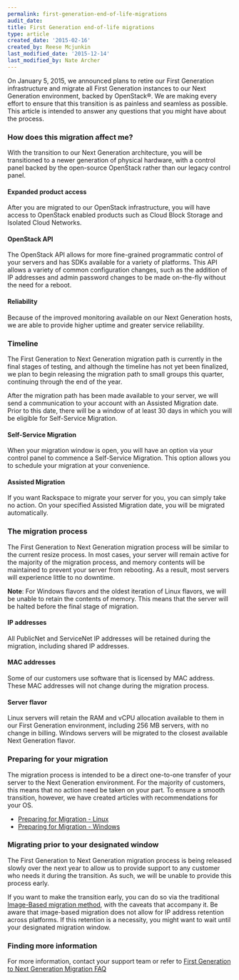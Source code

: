 ```yaml
---
permalink: first-generation-end-of-life-migrations
audit_date:
title: First Generation end-of-life migrations
type: article
created_date: '2015-02-16'
created_by: Reese Mcjunkin
last_modified_date: '2015-12-14'
last_modified_by: Nate Archer
---
```


On January 5, 2015, we announced plans to retire our First Generation
infrastructure and migrate all First Generation instances to our Next
Generation environment, backed by OpenStack&reg;. We are making every
effort to ensure that this transition is as painless and seamless as
possible. This article is intended to answer any questions that you
might have about the process.

### How does this migration affect me?

With the transition to our Next Generation architecture, you will be
transitioned to a newer generation of physical hardware, with a control
panel backed by the open-source OpenStack rather than our legacy control
panel.

#### Expanded product access

After you are migrated to our OpenStack infrastructure, you will have
access to OpenStack enabled products such as Cloud Block Storage and
Isolated Cloud Networks.

#### OpenStack API

The OpenStack API allows for more fine-grained programmatic control of
your servers and has SDKs available for a variety of platforms. This API
allows a variety of common configuration changes, such as the addition
of IP addresses and admin password changes to be made on-the-fly without
the need for a reboot.

#### Reliability

Because of the improved monitoring available on our Next Generation
hosts, we are able to provide higher uptime and greater service
reliability.

### Timeline

The First Generation to Next Generation migration path is currently in
the final stages of testing, and although the timeline has not yet been
finalized, we plan to begin releasing the migration path to small groups
this quarter, continuing through the end of the year.

After the migration path has been made available to your server, we will
send a communication to your account with an Assisted Migration date.
Prior to this date, there will be a window of at least 30 days in which
you will be eligible for Self-Service Migration.

#### Self-Service Migration

When your migration window is open, you will have an option via your
control panel to commence a Self-Service Migration. This option allows
you to schedule your migration at your convenience.

#### Assisted Migration

If you want Rackspace to migrate your server for you, you can simply
take no action. On your specified Assisted Migration date, you will be
migrated automatically.

### The migration process

The First Generation to Next Generation migration process will be
similar to the current resize process. In most cases, your server will
remain active for the majority of the migration process, and memory
contents will be maintained to prevent your server from rebooting. As a
result, most servers will experience little to no downtime.

**Note**: For Windows flavors and the oldest iteration of Linux flavors,
we will be unable to retain the contents of memory. This means that the
server will be halted before the final stage of migration.

#### IP addresses

All PublicNet and ServiceNet IP addresses will be retained during the
migration, including shared IP addresses.

#### MAC addresses

Some of our customers use software that is licensed by MAC address.
These MAC addresses will not change during the migration process.

#### Server flavor

Linux servers will retain the RAM and vCPU allocation available to them
in our First Generation environment, including 256 MB servers, with no
change in billing. Windows servers will be migrated to the closest
available Next Generation flavor.

### Preparing for your migration

The migration process is intended to be a direct one-to-one transfer of
your server to the Next Generation environment. For the majority of
customers, this means that no action need be taken on your part. To
ensure a smooth transition, however, we have created articles with
recommendations for your OS.

-   [Preparing for Migration - Linux](/support/how-to/prepare-to-migrate-a-linux-server)
-   [Preparing for Migration - Windows](/support/how-to/prepare-to-migrate-a-windows-server)

### Migrating prior to your designated window

The First Generation to Next Generation migration process is being
released slowly over the next year to allow us to provide support to any
customer who needs it during the transition. As such, we will be unable
to provide this process early.

If you want to make the transition early, you can do so via the
traditional [Image-Based migration method](/support/how-to/next-generation-cloud-servers-migration-considerations-and-options),
with the caveats that accompany it. Be aware that image-based migration
does not allow for IP address retention across platforms. If this
retention is a necessity, you might want to wait until your designated
migration window.

### Finding more information

For more information, contact your support team or refer to
[First Generation to Next Generation Migration FAQ](/support/how-to/first-generation-to-next-generation-cloud-server-migration-faq)

